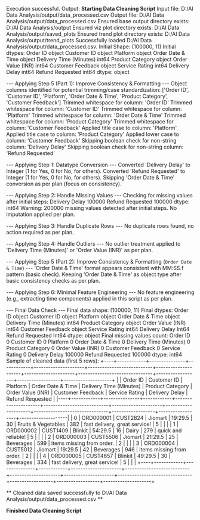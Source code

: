 Execution successful. Output:
**Starting Data Cleaning Script**
Input file: D:/AI Data Analysis/output/data_processed.csv
Output file: D:/AI Data Analysis/output/data_processed.csv
Ensured base output directory exists: D:/AI Data Analysis/output
Ensured viz plot directory exists: D:/AI Data Analysis/output/saved_plots
Ensured trend plot directory exists: D:/AI Data Analysis/output/trend_plots
Successfully loaded D:/AI Data Analysis/output/data_processed.csv. Initial Shape: (100000, 11)
Initial dtypes:
Order ID                   object
Customer ID                object
Platform                   object
Order Date & Time          object
Delivery Time (Minutes)     int64
Product Category           object
Order Value (INR)           int64
Customer Feedback          object
Service Rating              int64
Delivery Delay              int64
Refund Requested            int64
dtype: object

--- Applying Step 5 (Part 1): Improve Consistency & Formatting ---
Object columns identified for potential trimming/case standardization: ['Order ID', 'Customer ID', 'Platform', 'Order Date & Time', 'Product Category', 'Customer Feedback']
Trimmed whitespace for column: 'Order ID'
Trimmed whitespace for column: 'Customer ID'
Trimmed whitespace for column: 'Platform'
Trimmed whitespace for column: 'Order Date & Time'
Trimmed whitespace for column: 'Product Category'
Trimmed whitespace for column: 'Customer Feedback'
Applied title case to column: 'Platform'
Applied title case to column: 'Product Category'
Applied lower case to column: 'Customer Feedback'
Skipping boolean check for non-string column: 'Delivery Delay'
Skipping boolean check for non-string column: 'Refund Requested'

--- Applying Step 1: Datatype Conversion ---
Converted 'Delivery Delay' to Integer (1 for Yes, 0 for No, <NA> for others).
Converted 'Refund Requested' to Integer (1 for Yes, 0 for No, <NA> for others).
Skipping 'Order Date & Time' conversion as per plan (focus on consistency).

--- Applying Step 2: Handle Missing Values ---
Checking for missing values after initial steps:
Delivery Delay      100000
Refund Requested    100000
dtype: int64
Warning: 200000 missing values detected after initial steps. No imputation applied per plan.

--- Applying Step 3: Handle Duplicate Rows ---
No duplicate rows found, no action required as per plan.

--- Applying Step 4: Handle Outliers ---
No outlier treatment applied to 'Delivery Time (Minutes)' or 'Order Value (INR)' as per plan.

--- Applying Step 5 (Part 2): Improve Consistency & Formatting (`Order Date & Time`) ---
'Order Date & Time' format appears consistent with MM:SS.f pattern (basic check).
Keeping 'Order Date & Time' as object type after basic consistency checks as per plan.

--- Applying Step 6: Minimal Feature Engineering ---
No feature engineering (e.g., extracting time components) applied in this script as per plan.

--- Final Data Check ---
Final data shape: (100000, 11)
Final dtypes:
Order ID                   object
Customer ID                object
Platform                   object
Order Date & Time          object
Delivery Time (Minutes)     int64
Product Category           object
Order Value (INR)           int64
Customer Feedback          object
Service Rating              int64
Delivery Delay              Int64
Refund Requested            Int64
dtype: object
Final missing values count:
Order ID                        0
Customer ID                     0
Platform                        0
Order Date & Time               0
Delivery Time (Minutes)         0
Product Category                0
Order Value (INR)               0
Customer Feedback               0
Service Rating                  0
Delivery Delay             100000
Refund Requested           100000
dtype: int64
Sample of cleaned data (first 5 rows):
+----+------------+---------------+------------+---------------------+---------------------------+---------------------+---------------------+-------------------------------+------------------+------------------+--------------------+
|    | Order ID   | Customer ID   | Platform   | Order Date & Time   |   Delivery Time (Minutes) | Product Category    |   Order Value (INR) | Customer Feedback             |   Service Rating | Delivery Delay   | Refund Requested   |
|----+------------+---------------+------------+---------------------+---------------------------+---------------------+---------------------+-------------------------------+------------------+------------------+--------------------|
|  0 | ORD000001  | CUST2824      | Jiomart    | 19:29.5             |                        30 | Fruits & Vegetables |                 382 | fast delivery, great service! |                5 | <NA>             | <NA>               |
|  1 | ORD000002  | CUST1409      | Blinkit    | 54:29.5             |                        16 | Dairy               |                 279 | quick and reliable!           |                5 | <NA>             | <NA>               |
|  2 | ORD000003  | CUST5506      | Jiomart    | 21:29.5             |                        25 | Beverages           |                 599 | items missing from order.     |                2 | <NA>             | <NA>               |
|  3 | ORD000004  | CUST5012      | Jiomart    | 19:29.5             |                        42 | Beverages           |                 946 | items missing from order.     |                2 | <NA>             | <NA>               |
|  4 | ORD000005  | CUST4657      | Blinkit    | 49:29.5             |                        30 | Beverages           |                 334 | fast delivery, great service! |                5 | <NA>             | <NA>               |
+----+------------+---------------+------------+---------------------+---------------------------+---------------------+---------------------+-------------------------------+------------------+------------------+--------------------+

** Cleaned data saved successfully to D:/AI Data Analysis/output/data_processed.csv **

**Finished Data Cleaning Script**
